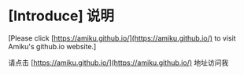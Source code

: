 # [Introduce] 说明

[Please click [https://amiku.github.io/](https://amiku.github.io/) to visit Amiku's github.io website.]

请点击 [https://amiku.github.io/](https://amiku.github.io/) 地址访问我